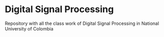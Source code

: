 # Digital Signal Processing

Repository with all the class work of Digital Signal Processing in National University of Colombia